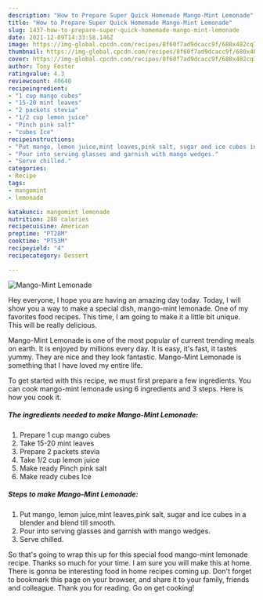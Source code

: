 ```yaml
---
description: "How to Prepare Super Quick Homemade Mango-Mint Lemonade"
title: "How to Prepare Super Quick Homemade Mango-Mint Lemonade"
slug: 1437-how-to-prepare-super-quick-homemade-mango-mint-lemonade
date: 2021-12-09T14:33:58.146Z
image: https://img-global.cpcdn.com/recipes/8f60f7ad9dcacc9f/680x482cq70/mango-mint-lemonade-recipe-main-photo.jpg
thumbnail: https://img-global.cpcdn.com/recipes/8f60f7ad9dcacc9f/680x482cq70/mango-mint-lemonade-recipe-main-photo.jpg
cover: https://img-global.cpcdn.com/recipes/8f60f7ad9dcacc9f/680x482cq70/mango-mint-lemonade-recipe-main-photo.jpg
author: Tony Foster
ratingvalue: 4.3
reviewcount: 40640
recipeingredient:
- "1 cup mango cubes"
- "15-20 mint leaves"
- "2 packets stevia"
- "1/2 cup lemon juice"
- "Pinch pink salt"
- "cubes Ice"
recipeinstructions:
- "Put mango, lemon juice,mint leaves,pink salt, sugar and ice cubes in a blender and blend till smooth."
- "Pour into serving glasses and garnish with mango wedges."
- "Serve chilled."
categories:
- Recipe
tags:
- mangomint
- lemonade

katakunci: mangomint lemonade 
nutrition: 288 calories
recipecuisine: American
preptime: "PT28M"
cooktime: "PT53M"
recipeyield: "4"
recipecategory: Dessert

---
```



![Mango-Mint Lemonade](https://img-global.cpcdn.com/recipes/8f60f7ad9dcacc9f/680x482cq70/mango-mint-lemonade-recipe-main-photo.jpg)

Hey everyone, I hope you are having an amazing day today. Today, I will show you a way to make a special dish, mango-mint lemonade. One of my favorites food recipes. This time, I am going to make it a little bit unique. This will be really delicious.

Mango-Mint Lemonade is one of the most popular of current trending meals on earth. It is enjoyed by millions every day. It is easy, it's fast, it tastes yummy. They are nice and they look fantastic. Mango-Mint Lemonade is something that I have loved my entire life.




To get started with this recipe, we must first prepare a few ingredients. You can cook mango-mint lemonade using 6 ingredients and 3 steps. Here is how you cook it.

<!--inarticleads1-->

##### The ingredients needed to make Mango-Mint Lemonade:

1. Prepare 1 cup mango cubes
1. Take 15-20 mint leaves
1. Prepare 2 packets stevia
1. Take 1/2 cup lemon juice
1. Make ready Pinch pink salt
1. Make ready cubes Ice




<!--inarticleads2-->

##### Steps to make Mango-Mint Lemonade:

1. Put mango, lemon juice,mint leaves,pink salt, sugar and ice cubes in a blender and blend till smooth.
1. Pour into serving glasses and garnish with mango wedges.
1. Serve chilled.




So that's going to wrap this up for this special food mango-mint lemonade recipe. Thanks so much for your time. I am sure you will make this at home. There is gonna be interesting food in home recipes coming up. Don't forget to bookmark this page on your browser, and share it to your family, friends and colleague. Thank you for reading. Go on get cooking!
